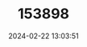 ---
title: "153898"
category: "Fallicambarus jeanae"
draft: false
date: 2024-02-22 13:03:51
languages:
  English: ["Daisy Burrowing Crayfish"]
---